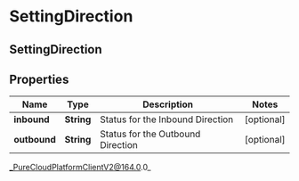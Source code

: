 # SettingDirection

## SettingDirection

## Properties

|Name | Type | Description | Notes|
|------------ | ------------- | ------------- | -------------|
| **inbound** | **String** | Status for the Inbound Direction | [optional] |
| **outbound** | **String** | Status for the Outbound Direction | [optional] |



_PureCloudPlatformClientV2@164.0.0_
